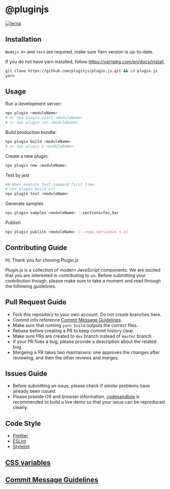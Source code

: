 # @pluginjs

[![lerna](https://img.shields.io/badge/maintained%20with-lerna-cc00ff.svg)](https://lernajs.io/)

## Installation

`Nodejs 8+` and `Yarn` are required, make sure Yarn version is up-to-date.

If you do not have yarn installed, follow https://yarnpkg.com/en/docs/install.

```sh
git clone https://github.com/pluginjs/plugin.js.git && cd plugin.js
yarn
```

## Usage

Run a development server:

```sh
npx plugin <moduleName>
# or npx plugin start <moduleName>
# or npx plugin run <moduleName>
```

Build production bundle:

```sh
npx plugin build <moduleName>
# or npx plugin b <moduleName>
```

Create a new plugin:

```sh
npx plugin new <moduleName>
```

Test by jest

```sh
## When execute test command first time
# npx plugin build all
npx plugin test <moduleName>
```

Generate samples

```sh
npx plugin samples <moduleName> --sections=foo,bar
```

Publish

```sh
npx plugin publish <moduleName> [--repo-version=x.x.x]
```

## Contributing Guide

Hi, Thank you for chooing Plugin.js

Plugin.js is a collection of modern JavaScript components.
We are excited that you are interested in contributing to us. Before submitting your contribution though, please make sure to take a moment and read through the following guidelines.

## Pull Request Guide

- Fork this repository to your own account. Do not create branches here.
- Commit info reference [Commit Message Guidelines](COMMITMESSAGE.md).
- Make sure that running `yarn build` outputs the correct files.
- Rebase before creating a PR to keep commit history clear.
- Make sure PRs are created to `dev` branch instead of `master` branch
- If your PR fixes a bug, please provide a description about the related bug.
- Mergeing a PR takes two maintainers: one approves the changes after reviewing, and then the other reviews and merges.

## Issues Guide

- Before submitting an issue, please check if similar problems have already been issued.
- Please provide OS and browser information. [codesandbox](https://codesandbox.io/) is recommended to build a live demo so that your issue can be reproduced clearly.

## Code Style

- [Prettier](https://prettier.io/)
- [ESLint](https://eslint.org/)
- [Stylelint](https://stylelint.io)

## [CSS variables](CSSVARIABLES.md)

## [Commit Message Guidelines](COMMITMESSAGE.md)
